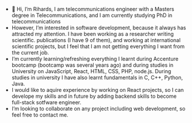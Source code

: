 - 👋 Hi, I’m Rihards, I am telecommunications engineer with a Masters degree in Telecommunications, and I am currently studying PhD in telecommunications
- However, I’m interested in software development, because it always has attracted my attention. I have been working as a researcher writing scientific. 
  publications (I have 9 of them), and working at international scientific projects, but I feel that I am not getting everything I want from the current job.
- I’m currently learning/refreshing everything I learnt during Accenture bootcamp (bootcamp was several years ago) and during studies in University on JavaScript, 
  React, HTML, CSS, PHP, node.js. During studies in university I have also learnt fundamentals in C, C++, Python, Java. 
- I would like to aquire experience by working on React projects, so I can develope my skills and in future by adding backend skills
  to become full-stack sotfware engineer. 
- I’m looking to collaborate on any project including web development, so feel free to contact me.   

<!---
rihardsmurnieks/rihardsmurnieks is a ✨ special ✨ repository because its `README.md` (this file) appears on your GitHub profile.
You can click the Preview link to take a look at your changes.
--->
